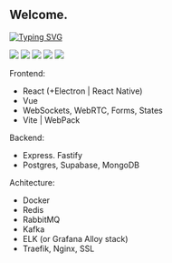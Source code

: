 ## Welcome.

[![Typing SVG](https://readme-typing-svg.herokuapp.com?font=Fira+Code&weight=700&letterSpacing=&duration=2500&pause=5000&repeat=false&width=500&lines=I'm+Denis%2C+Fullstack+developer)](https://git.io/typing-svg)

![](https://github-profile-summary-cards.vercel.app/api/cards/profile-details?username=KoldaN1&theme=solarized_dark)
![](https://github-profile-summary-cards.vercel.app/api/cards/most-commit-language?username=KoldaN1&theme=solarized_dark)
![](https://github-profile-summary-cards.vercel.app/api/cards/repos-per-language?username=KoldaN1&theme=solarized_dark)
![](https://github-profile-summary-cards.vercel.app/api/cards/stats?username=KoldaN1&theme=solarized_dark)
![](https://github-profile-summary-cards.vercel.app/api/cards/productive-time?username=KoldaN1&theme=solarized_dark)

Frontend:
- React (+Electron | React Native)
- Vue
- WebSockets, WebRTC, Forms, States
- Vite | WebPack
  
Backend:
- Express. Fastify
- Postgres, Supabase, MongoDB

Achitecture:
- Docker
- Redis
- RabbitMQ
- Kafka
- ELK (or Grafana Alloy stack)
- Traefik, Nginx, SSL


